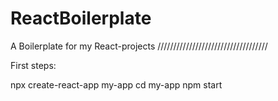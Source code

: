 # ReactBoilerplate
A Boilerplate for my React-projects
///////////////////////////////////

First steps:

npx create-react-app my-app
cd my-app
npm start
